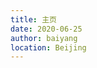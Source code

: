 ```yaml
---
title: 主页
date: 2020-06-25
author: baiyang
location: Beijing
---
```


<script>
  export default {
    data() {
      return {
        url: '/assets/img/blog/333.jpg',
        srcList: [
          '/vuepress.github.io/assets/img/blog/333.jpg'
        ]
      }
    }
  }
</script>

#

<div class="demo-image__preview" style="text-align: center;">
  <el-image 
    style="width: 500px; height: 300px"
    :src="$withBase(url)" 
    :preview-src-list="srcList">
  </el-image>
</div>
